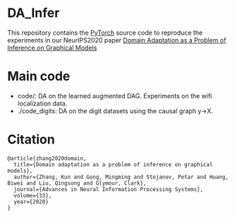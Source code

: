 # DA_Infer
This repository contains the [PyTorch](https://pytorch.org) source code to
reproduce the experiments in our NeurIPS2020 paper [Domain Adaptation as a Problem of Inference on Graphical Models
](https://arxiv.org/abs/2002.03278)

# Main code
* code/: DA on the learned augmented DAG. Experiments on the wifi localization data.
* ./code_digits: DA on the digit datasets using the causal graph y->X. 

# Citation

```
@article{zhang2020domain,
  title={Domain adaptation as a problem of inference on graphical models},
  author={Zhang, Kun and Gong, Mingming and Stojanov, Petar and Huang, Biwei and Liu, Qingsong and Glymour, Clark},
  journal={Advances in Neural Information Processing Systems},
  volume={33},
  year={2020}
}
```

